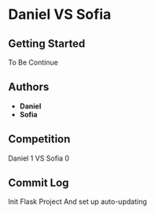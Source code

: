# Daniel VS Sofia

## Getting Started
To Be Continue

## Authors

* **Daniel**
* **Sofia**

## Competition
Daniel 1 VS Sofia 0

## Commit Log
Init Flask Project And set up auto-updating
